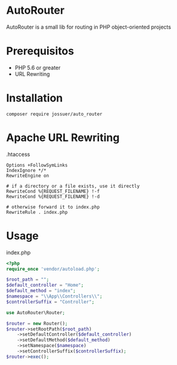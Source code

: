 # AutoRouter
AutoRouter is a small lib for routing in PHP object-oriented projects

# Prerequisitos
* PHP 5.6 or greater
* URL Rewriting

# Installation
``` 
composer require jossuer/auto_router
```

# Apache URL Rewriting
.htaccess

``` 
Options +FollowSymLinks
IndexIgnore */*
RewriteEngine on

# if a directory or a file exists, use it directly
RewriteCond %{REQUEST_FILENAME} !-f
RewriteCond %{REQUEST_FILENAME} !-d

# otherwise forward it to index.php
RewriteRule . index.php
```

# Usage
index.php
```php
<?php
require_once 'vendor/autoload.php';

$root_path = "";
$default_controller = "Home";
$default_method = "index";
$namespace = "\\App\\Controllers\\";
$controllerSuffix = "Controller";

use AutoRouter\Router;

$router = new Router();
$router->setRootPath($root_path)
    ->setDefaultController($default_controller)
    ->setDefaultMethod($default_method)
    ->setNamespace($namespace)
    ->setControllerSuffix($controllerSuffix);
$router->exec();
```